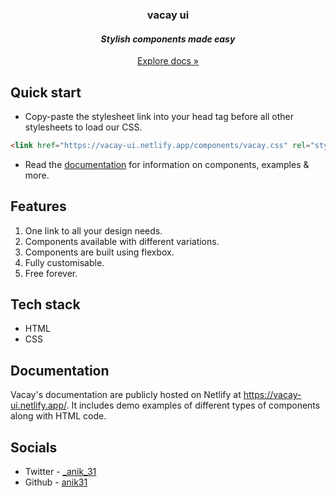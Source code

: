 <h3 align="center">vacay ui</h3>
<h4 align="center"><i>Stylish components made easy</i></h4>
<p align="center"><a href="https://vacay-ui.netlify.app/docs.html">Explore docs »</a></p>


## Quick start
* Copy-paste the stylesheet link into your head tag before all other stylesheets to load our CSS.
```html
<link href="https://vacay-ui.netlify.app/components/vacay.css" rel="stylesheet">
```
* Read the [documentation](https://vacay-ui.netlify.app/docs.html) for information on components, examples & more.

## Features
1. One link to all your design needs.
1. Components available with different variations.
1. Components are built using flexbox.
1. Fully customisable.
1. Free forever.

## Tech stack
* HTML
* CSS

## Documentation
Vacay's documentation are publicly hosted on Netlify at https://vacay-ui.netlify.app/. It includes demo examples of different types of components along with HTML code.

## Socials
* Twitter - [_anik_31](https://twitter.com/_anik_31)
* Github - [anik31](https://www.linkedin.com/in/anik31/)
